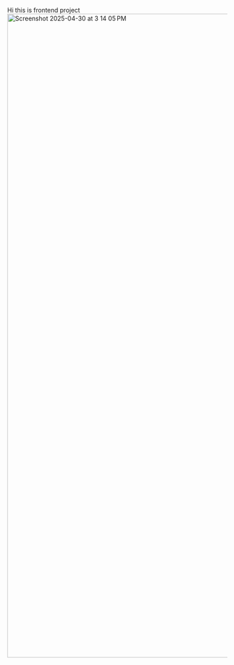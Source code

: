 Hi this is frontend project
<img width="1470" alt="Screenshot 2025-04-30 at 3 14 05 PM" src="https://github.com/user-attachments/assets/feef0b57-5366-4df8-aaf5-3437d1bc7d5e" />
